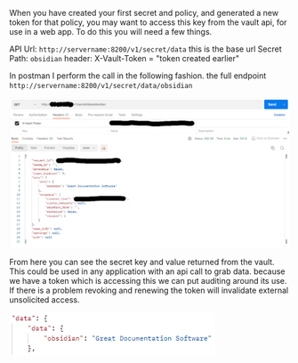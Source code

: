When you have created your first secret and policy, and generated a new token for that policy, you may want to access this key from the vault api, for use in a web app. To do this you will need a few things.

API Url: `http://servername:8200/v1/secret/data` this is the base url
Secret Path: `obsidian`
header: X-Vault-Token = "token created earlier"

In postman I perform the call in the following fashion. the full endpoint `http://servername:8200/v1/secret/data/obsidian`

![](./img/postman-get-secret.png)

From here you can see the secret key and value returned from the vault. This could be used in any application with an api call to grab data. because we have a token which is accessing this we can put auditing around its use. If there is a problem revoking and renewing the token will invalidate external unsolicited access.

![](./img/postman-vault-data.png)